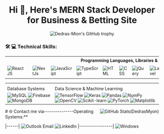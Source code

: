 <h1 align="center">Hi 👋, Here's MERN Stack Developer for Business & Betting Site</h1>

<div align="center">
  <picture>
      <img src="https://github-profile-trophy.vercel.app/?username=Dedras-Mion&column=-1&theme=transparent" alt="Dedras-Mion's GitHub trophy">
    </picture>
</div>

<h3>🛠️ 💻 Technical Skills:</h3>
<table>
  <tr>
    <th colspan="15">Programming Languages, Libraries & Frameworks</th>
  </tr>
  <tr>
    <td><img src="https://cdn.jsdelivr.net/gh/devicons/devicon/icons/react/react-original.svg" width="40" alt="ReactJS" width="40" height="40"/></td>
    <td><img src="https://raw.githubusercontent.com/devicons/devicon/master/icons/nodejs/nodejs-original-wordmark.svg" alt="nodejs" width="40" height="40"/></td>
    <td><img src="https://cdn.jsdelivr.net/gh/devicons/devicon/icons/nextjs/nextjs-original-wordmark.svg" width="40"  alt="NextJs" /></td>
    <td><img src="https://cdn.jsdelivr.net/gh/devicons/devicon/icons/javascript/javascript-original.svg" width="40" alt="JavaScript" /></td>
    <td><img src="https://cdn.jsdelivr.net/gh/devicons/devicon/icons/typescript/typescript-original.svg" width="40" alt="TypeScript" /></td>
    <td><img src="https://cdn.jsdelivr.net/gh/devicons/devicon/icons/html5/html5-original.svg" width="40" alt="HTML" /></td>
    <td><img src="https://cdn.jsdelivr.net/gh/devicons/devicon/icons/css3/css3-original.svg" width="40" alt="CSS" /></td>
    <td><img src="https://cdn.jsdelivr.net/gh/devicons/devicon/icons/jquery/jquery-original.svg" width="40" alt="jQuery" /></td>
    <td><img src="https://cdn.jsdelivr.net/gh/devicons/devicon/icons/laravel/laravel-original.svg" width="40" alt="Laravel" /></td>
    <td><img src="https://cdn.jsdelivr.net/gh/devicons/devicon/icons/php/php-original.svg" width="40" alt="PHP" /></td>
    <td><img src="https://cdn.jsdelivr.net/gh/devicons/devicon/icons/flask/flask-original.svg" width="40" alt="Flask" /></td>
    <td><img src="https://cdn.jsdelivr.net/gh/devicons/devicon/icons/express/express-original.svg" width="40" alt="ExpressJS" /></td>
    <td><img src="https://cdn.jsdelivr.net/gh/devicons/devicon/icons/python/python-original.svg" width="40" alt="Python" /></td>
    <td><img src="https://cdn.jsdelivr.net/gh/devicons/devicon/icons/c/c-original.svg" width="40" alt="C" /></td>
    <td><img src="https://cdn.jsdelivr.net/gh/devicons/devicon/icons/cplusplus/cplusplus-original.svg" width="40" alt="C++" /> </td>
  </tr>
</table>
   
  <table>
    <th>
      <tr>
        <td>Database Systems</td>
        <td>Data Science & Machine Learning</td>
      </tr>
    </th>
    <tr>
      <td>
        <img src="https://cdn.jsdelivr.net/gh/devicons/devicon/icons/mysql/mysql-original.svg" width="40" alt="MySQL" />
        <img src="https://cdn.jsdelivr.net/gh/devicons/devicon/icons/firebase/firebase-original.svg" width="40" alt="Firebase" />
        <img src="https://cdn.jsdelivr.net/gh/devicons/devicon/icons/mongodb/mongodb-original.svg" width="40" alt="MongoDB" />
      </td>
        <td>
          <img src="https://cdn.jsdelivr.net/gh/devicons/devicon/icons/tensorflow/tensorflow-original.svg" width="40" alt="TensorFlow" />
          <img src="https://upload.wikimedia.org/wikipedia/commons/a/ae/Keras_logo.svg" width="40" alt="Keras" />
          <img src="https://cdn.jsdelivr.net/gh/devicons/devicon/icons/pandas/pandas-original.svg" width="40" alt="Pandas" />
          <img src="https://cdn.jsdelivr.net/gh/devicons/devicon/icons/numpy/numpy-original.svg" width="40" alt="NumPy" />
          <img src="https://cdn.jsdelivr.net/gh/devicons/devicon/icons/opencv/opencv-original.svg" width="40" alt="OpenCV" />
          <img src="https://cdn.jsdelivr.net/gh/devicons/devicon/icons/scikitlearn/scikitlearn-original.svg" width="40" alt="Scikit-learn" />
          <img src="https://cdn.jsdelivr.net/gh/devicons/devicon/icons/pytorch/pytorch-original.svg" width="40" alt="PyTorch" />
          <img src="https://upload.wikimedia.org/wikipedia/commons/8/84/Matplotlib_icon.svg" width="40" alt="Matplotlib" /> 
        </td>
      </tr>
  </table>
    
   <picture>
    <!-- For dark theme -->
    <source
      srcset="https://github-readme-stats-eight-theta.vercel.app/api?username=danialpahlavan&show_icons=true&theme=algolia&include_all_commits=true&count_private=true"
      media="(prefers-color-scheme: dark)" />
    <!-- For light theme  danialpahlavan-->
    <source
      srcset="https://github-readme-stats-eight-theta.vercel.app/api?username=danialpahlavan&show_icons=true&theme=transparent&include_all_commits=true&count_private=true"
      media="(prefers-color-scheme: light), (prefers-color-scheme: no-preference)" />
      <img align="right" src="https://github-readme-stats-eight-theta.vercel.app/api?username=Dedras-Mion&show_icons=true&theme=transparent&include_all_commits=true&count_private=true" alt="GitHub Stats(DedrasMyon)" />
    </picture>
# 🌐 Contact me via---------------Operating Systems:**
  <p>
    <span> |------| </span>
    <img src="https://upload.wikimedia.org/wikipedia/commons/d/df/Microsoft_Office_Outlook_%282018–present%29.svg" width="40" height="40" alt="Outlook Email" />
    <img src="https://cdn.jsdelivr.net/gh/devicons/devicon/icons/linkedin/linkedin-original.svg" width="40" height="40" alt="LinkedIn" />
    <span> |-----------------| </span>
    <img src="https://cdn.jsdelivr.net/gh/devicons/devicon/icons/windows8/windows8-original.svg" width="40" alt="Windows" />
  </p>


  <!-- **Cloud Technologies:----DevOps & Version Control:**
  <p>
    <span> |-----| </span>
    <img src="https://cdn.jsdelivr.net/gh/devicons/devicon/icons/docker/docker-original.svg" width="40" alt="Docker" />
    <img src="https://cdn.jsdelivr.net/gh/devicons/devicon/icons/kubernetes/kubernetes-plain.svg" width="40" alt="Kubernetes" />
    <span> |-------| </span>
    <img src="https://raw.githubusercontent.com/gilbarbara/logos/master/logos/prometheus.svg" width="40" alt="Prometheus" />
    <img src="https://raw.githubusercontent.com/gilbarbara/logos/master/logos/grafana.svg" width="40" alt="Grafana" />
    <img src="https://cdn.jsdelivr.net/gh/devicons/devicon/icons/git/git-original.svg" width="40" alt="Git" />
    <img src="https://cdn.jsdelivr.net/gh/devicons/devicon/icons/github/github-original.svg" width="40" alt="GitHub" />
  </p> -->



